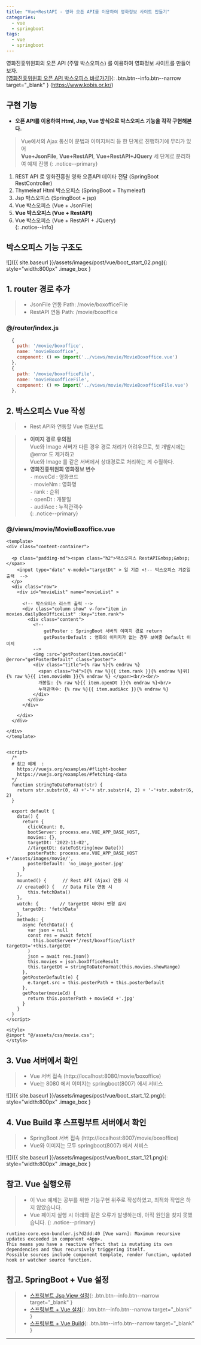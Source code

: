 ```yaml
---
title: "Vue+RestAPI - 영화 오픈 API를 이용하여 영화정보 사이트 만들기"
categories: 
  - vue
  - springboot
tags:
  - vue
  - springboot
---
```


영화진흥위원회의 오픈 API (주말 박스오피스) 를 이용하여 영화정보 사이트를 만들어보자.        
[[영화진흥위원회 오픈 API 박스오피스 바로가기]](https://www.kobis.or.kr/kobisopenapi/homepg/apiservice/searchServiceInfo.do){: .btn.btn--info.btn--narrow target="_blank" }  (https://www.kobis.or.kr/)    

## 구현 기능
+ **오픈 API를 이용하여 Html, Jsp, Vue 방식으로 박스오피스 기능을 각각 구현해본다.**    

> Vue에서의 Ajax 통신이 문법과 이미지처리 등 한 단계로 진행하기에 무리가 있어    
> **Vue+JsonFile**, **Vue+RestAPI**, **Vue+RestAPI+JQuery** 세 단계로 분리하여 예제 진행
{: .notice--primary}

1. REST API 로 영화진흥원 영화 오픈API 데이타 전달 (SpringBoot RestController)    
2. Thymeleaf Html 박스오피스 (SpringBoot + Thymeleaf)    
3. Jsp 박스오피스 (SpringBoot + jsp)    
4. Vue 박스오피스 (Vue + JsonFile)          
5. **Vue 박스오피스 (Vue + RestAPI)**       
6. Vue 박스오피스 (Vue + RestAPI + JQuery)       
{: .notice--info}

## 박스오피스 기능 구조도
![]({{ site.baseurl }}/assets/images/post/vue/boot_start_02.png){: style="width:800px" .image_box }  

## 1. router 경로 추가
> + JsonFile 연동 Path:  /movie/boxofficeFile
> + RestAPI 연동 Path:  /movie/boxoffice

### @/router/index.js
```js
  {
    path: '/movie/boxoffice',
    name: 'movieBoxoffice',
    component: () => import('../views/movie/MovieBoxoffice.vue')
  },
  {
    path: '/movie/boxofficeFile',
    name: 'movieBoxofficeFile',
    component: () => import('../views/movie/MovieBoxofficeFile.vue')
  },
```

## 2. 박스오피스 Vue 작성
> + Rest API와 연동할 Vue 컴포넌트

> + **이미지 경로 유의점**    
> Vue와 Image 서버가 다른 경우 경로 처리가 어려우므로, 첫 개발시에는 @error 도 제거하고    
> Vue와 Image 를 같은 서버에서 상대경로로 처리하는 게 수월하다.    
> + **영화진흥위원회 영화정보 변수**    
> `-` moveCd : 영화코드    
> `-` movieNm : 영화명    
> `-` rank : 순위    
> `-` openDt : 개봉일    
> `-` audiAcc : 누적관객수   
{: .notice--primary}

### @/views/movie/MovieBoxoffice.vue
```vue
<template>
<div class="content-container">

  <p class="padding-md"><span class="h2">박스오피스 RestAPI&nbsp;&nbsp;</span> 
    <input type="date" v-model="targetDt" > 일 기준 <!-- 박스오피스 기준일 출력  -->
  </p>
  <div class="row">
    <div id="movieList" name="movieList" >

      <!-- 박스오피스 리스트 출력 -->
      <div class="column show" v-for="item in movies.dailyBoxOfficeList" :key="item.rank">
        <div class="content">
          <!-- 
              getPoster : SpringBoot 서버의 이미지 경로 return
              getPosterDefault : 영화의 이미지가 없는 경우 보여줄 Default 이미지
          -->        
          <img :src="getPoster(item.movieCd)" @error="getPosterDefault" class="poster"> 
          <div class="title">{% raw %}{% endraw %}
            <span class="h4">[{% raw %}{{ item.rank }}{% endraw %}위] {% raw %}{{ item.movieNm }}{% endraw %} </span><br/><br/>
            개봉일: {% raw %}{{ item.openDt }}{% endraw %}<br/>
            누적관객수: {% raw %}{{ item.audiAcc }}{% endraw %}
          </div>          
        </div>
      </div>

    </div>
  </div>

</div>
</template> 


<script>
  /* 
  # 참고 예제  :
    https://vuejs.org/examples/#flight-booker 
    https://vuejs.org/examples/#fetching-data
  */
  function stringToDateFormat(str) {
    return str.substr(0, 4) +'-'+ str.substr(4, 2) + '-'+str.substr(6, 2)
  } 

  export default {
    data() {
      return {
        clickCount: 0,  
        bootServer: process.env.VUE_APP_BASE_HOST,
        movies: {},
        targetDt: '2022-11-02',
        //targetDt: dateToString(new Date())
        posterPath: process.env.VUE_APP_BASE_HOST +'/assets/images/movie/',
        posterDefault: 'no_image_poster.jpg'
      }
    },                  
    mounted() {      // Rest API (Ajax) 연동 시
    // created() {   // Data File 연동 시       
        this.fetchData()        
    }, 
    watch: {        // targetDt 데이타 변경 감시
      targetDt: 'fetchData'
    }, 
    methods: {  
      async fetchData() {
        var json = null
        const res = await fetch(
          this.bootServer+'/rest/boxoffice/list?targetDt='+this.targetDt
        )
        json = await res.json()
        this.movies = json.boxOfficeResult
        this.targetDt = stringToDateFormat(this.movies.showRange)
      },
      getPosterDefault(e) {          
        e.target.src = this.posterPath + this.posterDefault
      }, 
      getPoster(movieCd) {
        return this.posterPath + movieCd +'.jpg'   
      }  
    } 
  }
</script>

<style>
@import "@/assets/css/movie.css";
</style>

```

## 3. Vue 서버에서 확인
> + Vue 서버 접속 (http://localhost:8080/movie/boxoffice)  
> + Vue는 8080 에서 이미지는 springboot(8007) 에서 서비스    

![]({{ site.baseurl }}/assets/images/post/vue/boot_start_12.png){: style="width:800px" .image_box }


## 4. Vue Build 후 스프링부트 서버에서 확인
> + SpringBoot 서버 접속 (http://localhost:8007/movie/boxoffice)  
> + Vue와 이미지는 모두 springboot(8007) 에서 서비스    

![]({{ site.baseurl }}/assets/images/post/vue/boot_start_121.png){: style="width:800px" .image_box }


## 참고. Vue 실행오류
> + 이 Vue 예제는 공부를 위한 기능구현 위주로 작성하였고, 최적화 작업은 하지 않았습니다.    
> + Vue 페이지 실행 시 아래와 같은 오류가 발생하는데, 아직 원인을 찾지 못했습니다. 
{: .notice--primary}

```text
runtime-core.esm-bundler.js?d2dd:40 [Vue warn]: Maximum recursive updates exceeded in component <App>.
This means you have a reactive effect that is mutating its own dependencies and thus recursively triggering itself. 
Possible sources include component template, render function, updated hook or watcher source function.
```

## 참고. SpringBoot + Vue 설정
> + [스프링부트 Jsp View 설정](http://localhost:4000/springboot/02-springboot-jsp/){: .btn.btn--info.btn--narrow target="_blank" }
> + [스프링부트 + Vue 설치](http://localhost:4000/vue/springboot-vue/){: .btn.btn--info.btn--narrow target="_blank" }
> + [스프링부트 + Vue Build](http://localhost:4000/vue/springboot-vue-build/){: .btn.btn--info.btn--narrow target="_blank" }

---   
   
